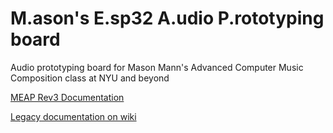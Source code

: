 # M.ason's E.sp32 A.udio P.rototyping board
Audio prototyping board for Mason Mann's Advanced Computer Music Composition class at NYU and beyond

[MEAP Rev3 Documentation](https://masonmann.online/electronics/meap/)

[Legacy documentation on wiki](https://github.com/masonandrewmann/M.E.A.P./wiki)
